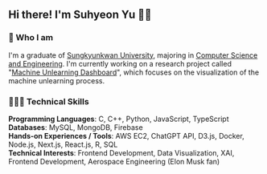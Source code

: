 ## Hi there! I'm Suhyeon Yu 👋🏼

### 🚀 Who I am
I'm a graduate of [Sungkyunkwan University](https://www.skku.edu/skku/index.do), majoring in [Computer Science and Engineering](https://cse.skku.edu/cse/index.do).
I'm currently working on a research project called "[Machine Unlearning Dashboard](https://github.com/gnueaj/mu-dashboard)", which focuses on the visualization of the machine unlearning process.

### 🧑🏻‍💻 Technical Skills
**Programming Languages**: C, C++, Python, JavaScript, TypeScript <br>
**Databases**: MySQL, MongoDB, Firebase <br>
**Hands-on Experiences / Tools**: AWS EC2, ChatGPT API, D3.js, Docker, Node.js, Next.js, React.js, R, SQL <br>
**Technical Interests**: Frontend Development, Data Visualization, XAI, Frontend Development, Aerospace Engineering (Elon Musk fan)
